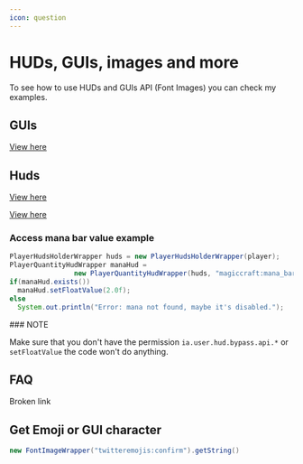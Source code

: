 ```yaml
---
icon: question
---
```


# HUDs, GUIs, images and more

To see how to use HUDs and GUIs API (Font Images) you can check my examples.

## GUIs


[View here](https://github.com/LoneDev6/API-ItemsAdder-Example-GUI)


## Huds


[View here](https://github.com/LoneDev6/RPGhuds)



[View here](https://github.com/LoneDev6/API-ItemsAdder-Example-ServerMonitor)


### Access mana bar value example

```java
PlayerHudsHolderWrapper huds = new PlayerHudsHolderWrapper(player);
PlayerQuantityHudWrapper manaHud = 
                new PlayerQuantityHudWrapper(huds, "magiccraft:mana_bar");
if(manaHud.exists())
  manaHud.setFloatValue(2.0f);
else
  System.out.println("Error: mana not found, maybe it's disabled.");
```


<Warning>
### NOTE

Make sure that you don't have the permission `ia.user.hud.bypass.api.*` or `setFloatValue` the code won't do anything.&#x20;
</Warning>


## FAQ


<Card title="Broken link" icon="text" href="/broken-reference/">
Broken link
</Card>


## Get Emoji or GUI character

```java
new FontImageWrapper("twitteremojis:confirm").getString()
```